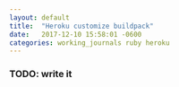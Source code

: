 ```yaml
---
layout: default
title:  "Heroku customize buildpack"
date:   2017-12-10 15:58:01 -0600
categories: working_journals ruby heroku
---
```


### TODO: write it